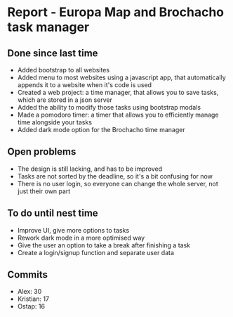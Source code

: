 # Report - Europa Map and Brochacho task manager

## Done since last time

- Added bootstrap to all websites
- Added menu to most websites using a javascript app, that automatically appends it to a website when it's code is used
- Created a web project: a time manager, that allows you to save tasks, which are stored in a json server
- Added the ability to modify those tasks using bootstrap modals
- Made a pomodoro timer: a timer that allows you to efficiently manage time alongside your tasks
- Added dark mode option for the Brochacho time manager

## Open problems

- The design is still lacking, and has to be improved
- Tasks are not sorted by the deadline, so it's a bit confusing for now
- There is no user login, so everyone can change the whole server, not just their own part

## To do until nest time

- Improve UI, give more options to tasks
- Rework dark mode in a more optimised way
- Give the user an option to take a break after finishing a task
- Create a login/signup function and separate user data

## Commits

- Alex: 30
- Kristian: 17
- Ostap: 16
